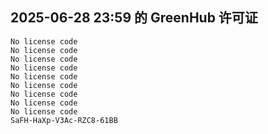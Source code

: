 ## 2025-06-28 23:59 的 GreenHub 许可证
```
No license code
No license code
No license code
No license code
No license code
No license code
No license code
No license code
No license code
SaFH-HaXp-V3Ac-RZC8-61BB
```
